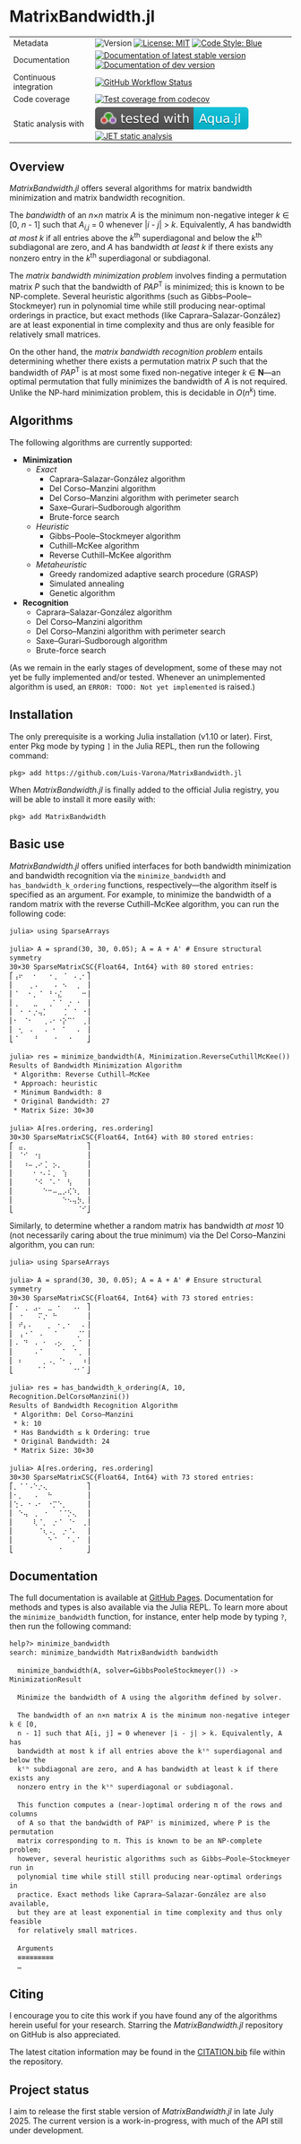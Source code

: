 # MatrixBandwidth.jl

<table>
  <tr>
    <td>Metadata</td>
    <td>
      <img src="https://img.shields.io/badge/version-v0.1.0--dev-pink.svg" alt="Version">
      <a href="https://opensource.org/licenses/MIT"><img src="https://img.shields.io/badge/License-MIT-A31F34.svg" alt="License: MIT"></a>
      <a href="https://github.com/JuliaDiff/BlueStyle"><img src="https://img.shields.io/badge/code%20style-blue-4495d1.svg" alt="Code Style: Blue"></a>
    </td>
  </tr>
  <tr>
    <td>Documentation</td>
    <td>
      <a href="https://luis-varona.github.io/MatrixBandwidth.jl/stable/"><img src="https://img.shields.io/badge/docs-stable-darkgreen.svg" alt="Documentation of latest stable version"></a>
      <a href="https://luis-varona.github.io/MatrixBandwidth.jl/dev/"><img src="https://img.shields.io/badge/docs-dev-rebeccapurple.svg" alt="Documentation of dev version"></a>
    </td>
  </tr>
  <tr>
    <td>Continuous integration</td>
    <td>
      <a href="https://github.com/Luis-Varona/MatrixBandwidth.jl/actions?query=workflow%3ACI+branch%3Amain"><img src="https://github.com/Luis-Varona/MatrixBandwidth.jl/actions/workflows/CI.yml/badge.svg" alt="GitHub Workflow Status"></a>
    </td>
  </tr>
  <tr>
    <td>Code coverage</td>
    <td>
      <a href="https://codecov.io/gh/Luis-Varona/MatrixBandwidth.jl"><img src="https://codecov.io/gh/Luis-Varona/MatrixBandwidth.jl/branch/main/graph/badge.svg" alt="Test coverage from codecov"></a>
    </td>
    </tr>
    <tr>
      <td>Static analysis with</td>
      <td>
        <a href="https://github.com/JuliaTesting/Aqua.jl"><img src="https://raw.githubusercontent.com/JuliaTesting/Aqua.jl/master/badge.svg" alt="Aqua QA"></a>
        <a href="https://github.com/aviatesk/JET.jl"><img src="https://img.shields.io/badge/%E2%9C%88%20tested%20with-JET.jl%EF%B8%8F-9cf.svg" alt="JET static analysis"></a>
      </td>
    </tr>
</table>

## Overview

*MatrixBandwidth.jl* offers several algorithms for matrix bandwidth minimization and matrix bandwidth recognition.

The *bandwidth* of an *n*&times;*n* matrix *A* is the minimum non-negative integer *k* &isin; [0, *n* - 1] such that *A<sub>i,j</sub>* = 0 whenever |*i* - *j*| > *k*. Equivalently, *A* has bandwidth *at most* *k* if all entries above the *k*<sup>th</sup> superdiagonal and below the *k*<sup>th</sup> subdiagonal are zero, and *A* has bandwidth *at least* *k* if there exists any nonzero entry in the *k*<sup>th</sup> superdiagonal or subdiagonal.

The *matrix bandwidth minimization problem* involves finding a permutation matrix *P* such that the bandwidth of *PAP*<sup>T</sup> is minimized; this is known to be NP-complete. Several heuristic algorithms (such as Gibbs&ndash;Poole&ndash;Stockmeyer) run in polynomial time while still producing near-optimal orderings in practice, but exact methods (like Caprara&ndash;Salazar-González) are at least exponential in time complexity and thus are only feasible for relatively small matrices.

On the other hand, the *matrix bandwidth recognition problem* entails determining whether there exists a permutation matrix *P* such that the bandwidth of *PAP*<sup>T</sup> is at most some fixed non-negative integer *k* &isin; **N**&mdash;an optimal permutation that fully minimizes the bandwidth of *A* is not required. Unlike the NP-hard minimization problem, this is decidable in *O*(*n*<sup>*k*</sup>) time.

## Algorithms

The following algorithms are currently supported:

- **Minimization**
  - *Exact*
    - Caprara&ndash;Salazar-González algorithm
    - Del Corso&ndash;Manzini algorithm
    - Del Corso&ndash;Manzini algorithm with perimeter search
    - Saxe&ndash;Gurari&ndash;Sudborough algorithm
    - Brute-force search
  - *Heuristic*
    - Gibbs&ndash;Poole&ndash;Stockmeyer algorithm
    - Cuthill&ndash;McKee algorithm
    - Reverse Cuthill&ndash;McKee algorithm
  - *Metaheuristic*
    - Greedy randomized adaptive search procedure (GRASP)
    - Simulated annealing
    - Genetic algorithm
- **Recognition**
  - Caprara&ndash;Salazar-González algorithm
  - Del Corso&ndash;Manzini algorithm
  - Del Corso&ndash;Manzini algorithm with perimeter search
  - Saxe&ndash;Gurari&ndash;Sudborough algorithm
  - Brute-force search

(As we remain in the early stages of development, some of these may not yet be fully implemented and/or tested. Whenever an unimplemented algorithm is used, an `ERROR: TODO: Not yet implemented` is raised.)

## Installation

The only prerequisite is a working Julia installation (v1.10 or later). First, enter Pkg mode by typing `]` in the Julia REPL, then run the following command:

```julia-repl
pkg> add https://github.com/Luis-Varona/MatrixBandwidth.jl
```

When *MatrixBandwidth.jl* is finally added to the official Julia registry, you will be able to install it more easily with:

```julia-repl
pkg> add MatrixBandwidth
```

## Basic use

*MatrixBandwidth.jl* offers unified interfaces for both bandwidth minimization and bandwidth recognition via the `minimize_bandwidth` and `has_bandwidth_k_ordering` functions, respectively&mdash;the algorithm itself is specified as an argument. For example, to minimize the bandwidth of a random matrix with the reverse Cuthill&ndash;McKee algorithm, you can run the following code:

```julia-repl
julia> using SparseArrays

julia> A = sprand(30, 30, 0.05); A = A + A' # Ensure structural symmetry
30×30 SparseMatrixCSC{Float64, Int64} with 80 stored entries:
⎡⢠⠖⠀⠀⠂⠀⠀⠐⢀⠀⠈⠀⠠⢀⠂⎤
⎢⠀⠀⠀⢀⠠⠀⠀⠀⠠⠀⠢⠀⠀⡀⠀⎥
⎢⠈⠀⠀⠂⡀⠈⠀⠘⠐⣌⠀⠀⠀⠀⠒⎥
⎢⢀⠀⠀⠀⣀⠀⠀⢀⠁⠈⠀⡐⠀⠂⠀⎥
⎢⠀⠐⠀⠂⡐⢤⡁⠀⠀⠀⢈⠀⠈⠀⠐⎥
⎢⠂⠀⠈⠂⠀⠀⢀⠠⠂⠐⡕⠉⠁⠀⢀⎥
⎢⠀⢂⠀⠠⠀⠀⠠⠀⠂⠀⠁⠀⠀⠄⠀⎥
⎣⠈⠀⠀⠀⠘⠀⠀⠀⠐⠀⠀⠐⠀⠀⠀⎦

julia> res = minimize_bandwidth(A, Minimization.ReverseCuthillMcKee())
Results of Bandwidth Minimization Algorithm
 * Algorithm: Reverse Cuthill–McKee
 * Approach: heuristic
 * Minimum Bandwidth: 8
 * Original Bandwidth: 27
 * Matrix Size: 30×30

julia> A[res.ordering, res.ordering]
30×30 SparseMatrixCSC{Float64, Int64} with 80 stored entries:
⎡⠀⣤⡀⠀⠀⠀⠀⠀⠀⠀⠀⠀⠀⠀⠀⎤
⎢⠀⠈⠊⠀⠐⡆⠀⠀⠀⠀⠀⠀⠀⠀⠀⎥
⎢⠀⠀⠰⠤⢀⠔⢈⠀⡢⡀⠀⠀⠀⠀⠀⎥
⎢⠀⠀⠀⠀⠂⠐⠄⠅⡀⠀⢱⠀⠀⠀⠀⎥
⎢⠀⠀⠀⠀⠈⠪⠀⠈⠄⠁⠀⢣⠀⠀⠀⎥
⎢⠀⠀⠀⠀⠀⠀⠑⠒⠤⣀⡠⢎⠱⡀⠀⎥
⎢⠀⠀⠀⠀⠀⠀⠀⠀⠀⠀⠑⠢⢤⡳⡀⎥
⎣⠀⠀⠀⠀⠀⠀⠀⠀⠀⠀⠀⠀⠀⠈⠊⎦
```

Similarly, to determine whether a random matrix has bandwidth *at most* 10 (not necessarily caring about the true minimum) via the Del Corso&ndash;Manzini algorithm, you can run:

```julia-repl
julia> using SparseArrays

julia> A = sprand(30, 30, 0.05); A = A + A' # Ensure structural symmetry
30×30 SparseMatrixCSC{Float64, Int64} with 73 stored entries:
⎡⠐⠀⢀⠀⣠⠄⠀⣀⠀⠂⠀⠀⠠⠄⠀⎤
⎢⠀⠐⠀⠀⠀⠍⡐⠀⠓⠀⠀⠀⠀⠀⠀⎥
⎢⠀⠞⡄⠄⠀⠀⠀⡀⠀⠂⡀⠂⠀⠀⠄⎥
⎢⠀⢠⠐⠈⠀⠠⠀⠀⠈⠀⠀⠀⠀⡈⠁⎥
⎢⠠⠀⠙⠀⠠⠀⠂⠀⠠⡢⠀⠀⡀⠈⠀⎥
⎢⠀⠀⠀⠀⠠⠈⠀⠀⠀⠀⠁⠀⠈⢀⠀⎥
⎢⠀⠆⠀⠀⠀⠀⡀⠠⡀⠈⠂⢀⠀⠀⠰⎥
⎣⠀⠀⠀⠀⠀⠁⠁⠀⠀⠀⠀⠀⠐⠂⠁⎦

julia> res = has_bandwidth_k_ordering(A, 10, Recognition.DelCorsoManzini())
Results of Bandwidth Recognition Algorithm
 * Algorithm: Del Corso–Manzini
 * k: 10
 * Has Bandwidth ≤ k Ordering: true
 * Original Bandwidth: 24
 * Matrix Size: 30×30

julia> A[res.ordering, res.ordering]
30×30 SparseMatrixCSC{Float64, Int64} with 73 stored entries:
⎡⡀⠈⠈⠠⠑⡐⢄⠀⠀⠀⠀⠀⠀⠀⠀⎤
⎢⠂⡀⠀⠀⠠⠀⠀⠓⠀⠀⠀⠀⠀⠀⠀⎥
⎢⢑⠠⠀⠂⠠⠂⠀⠐⡉⠑⡀⠀⠀⠀⠀⎥
⎢⠀⠑⢤⠀⢀⠀⠐⠀⠀⠈⠈⡑⢄⠀⠀⎥
⎢⠀⠀⠀⠀⢇⠈⡀⠀⡐⠈⠀⠈⠂⠀⢀⎥
⎢⠀⠀⠀⠀⠀⠈⢆⠠⡀⠀⡐⠈⠄⠀⠀⎥
⎢⠀⠀⠀⠀⠀⠀⠀⠑⠈⠀⠀⠁⠄⠁⠀⎥
⎣⠀⠀⠀⠀⠀⠀⠀⠀⠀⠐⠀⠀⠀⠀⠀⎦
```

## Documentation

The full documentation is available at [GitHub Pages](https://luis-varona.github.io/MatrixBandwidth.jl/dev/). Documentation for methods and types is also available via the Julia REPL. To learn more about the `minimize_bandwidth` function, for instance, enter help mode by typing `?`, then run the following command:

```julia-repl
help?> minimize_bandwidth
search: minimize_bandwidth MatrixBandwidth bandwidth

  minimize_bandwidth(A, solver=GibbsPooleStockmeyer()) -> MinimizationResult

  Minimize the bandwidth of A using the algorithm defined by solver.

  The bandwidth of an n×n matrix A is the minimum non-negative integer k ∈ [0,
  n - 1] such that A[i, j] = 0 whenever |i - j| > k. Equivalently, A has
  bandwidth at most k if all entries above the kᵗʰ superdiagonal and below the
  kᵗʰ subdiagonal are zero, and A has bandwidth at least k if there exists any
  nonzero entry in the kᵗʰ superdiagonal or subdiagonal.

  This function computes a (near-)optimal ordering π of the rows and columns
  of A so that the bandwidth of PAPᵀ is minimized, where P is the permutation
  matrix corresponding to π. This is known to be an NP-complete problem;
  however, several heuristic algorithms such as Gibbs–Poole–Stockmeyer run in
  polynomial time while still still producing near-optimal orderings in
  practice. Exact methods like Caprara–Salazar-González are also available,
  but they are at least exponential in time complexity and thus only feasible
  for relatively small matrices.

  Arguments
  ≡≡≡≡≡≡≡≡≡
  …
```

## Citing

I encourage you to cite this work if you have found any of the algorithms herein useful for your research. Starring the *MatrixBandwidth.jl* repository on GitHub is also appreciated.

The latest citation information may be found in the [CITATION.bib](https://raw.githubusercontent.com/Luis-Varona/MatrixBandwidth.jl/main/CITATION.bib) file within the repository.

## Project status

I aim to release the first stable version of *MatrixBandwidth.jl* in late July 2025. The current version is a work-in-progress, with much of the API still under development.
